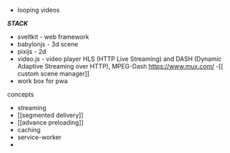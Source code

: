 - looping videos



***STACK*** 

- sveltkit - web framework
- babylonjs - 3d scene
- pixijs - 2d
- video.js - 
     video player HLS (HTTP Live Streaming) and DASH (Dynamic Adaptive Streaming over HTTP), MPEG-Dash
     https://www.mux.com/ 
-[[ custom scene manager]]
- work box for pwa

concepts

- streaming
- [[segmented delivery]]
- [[advance preloading]]
- caching
- service-worker
- 

